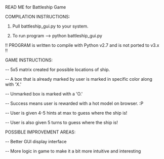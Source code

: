 READ ME for Battleship Game

COMPILATION INSTRUCTIONS:

1) Pull battleship_gui.py to your system.

2) To run program --> python battleship_gui.py

!! PROGRAM is written to compile with Python v2.7 and is not ported to v3.x !!


GAME INSTRUCTIONS:

-- 5x5 matrix created for possible locations of ship.

-- A box that is already marked by user is marked in specific color along with 'X.'

-- Unmarked box is marked with a 'O.' 

-- Success means user is rewarded with a hot model on browser. :P

-- User is given 4-5 hints at max to guess where the ship is!

-- User is also given 5 turns to guess where the ship is!

POSSIBLE IMPROVEMENT AREAS:

-- Better GUI display interface

-- More logic in game to make it a bit more intuitive and interesting
